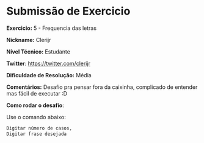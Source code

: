 # Submissão de Exercicio

**Exercicio:** 5 - Frequencia das letras

**Nickname:** Clerijr

**Nível Técnico:** Estudante

**Twitter**: https://twitter.com/clerijr

**Dificuldade de Resolução:** Média

**Comentários:** Desafio pra pensar fora da caixinha, complicado de entender mas fácil de executar :D

**Como rodar o desafio**: 

Use o comando abaixo: 
```bash
Digitar número de casos,
Digitar frase desejada
```